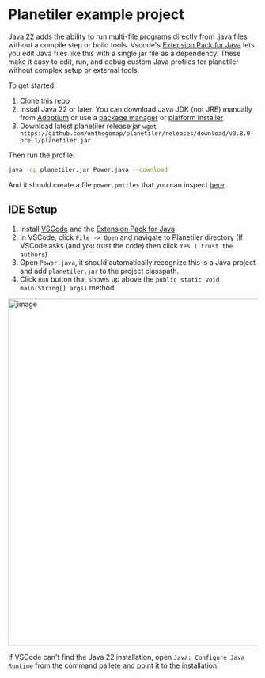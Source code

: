 # Planetiler example project

Java 22 [adds the ability](https://openjdk.org/jeps/458) to run multi-file programs directly from .java files without a compile step or build tools. Vscode's [Extension Pack for Java](https://marketplace.visualstudio.com/items?itemName=vscjava.vscode-java-pack) lets you edit Java files like this with a single jar file as a dependency. These make it easy to edit, run, and debug custom Java profiles for planetiler without complex setup or external tools.

To get started:

1. Clone this repo
1. Install Java 22 or later. You can download Java JDK (not JRE) manually from [Adoptium](https://adoptium.net) or use a [package manager](https://adoptium.net/installation/) or [platform installer](https://adoptium.net/installation/#_installers)
1. Download latest planetiler release jar `wget https://github.com/onthegomap/planetiler/releases/download/v0.8.0-pre.1/planetiler.jar`

Then run the profile:

```bash
java -cp planetiler.jar Power.java --download
```

And it should create a file `power.pmtiles` that you can inspect [here](https://protomaps.github.io/PMTiles/).

## IDE Setup

1. Install [VSCode](https://code.visualstudio.com/download) and the [Extension Pack for Java](https://marketplace.visualstudio.com/items?itemName=vscjava.vscode-java-pack)
1. In VSCode, click `File -> Open` and navigate to Planetiler directory (If VSCode asks (and you trust the code) then click `Yes I trust the authors`)
1. Open `Power.java`, it should automatically recognize this is a Java project and add `planetiler.jar` to the project classpath.
1. Click `Run` button that shows up above the `public static void main(String[] args)` method.

<img width="702" alt="image" src="https://github.com/onthegomap/planetiler-example/assets/1480504/43f5a03d-54ed-4bf0-8ca2-89c50486b9a0">

If VSCode can't find the Java 22 installation, open `Java: Configure Java Runtime` from the command pallete and point it to the installation.
